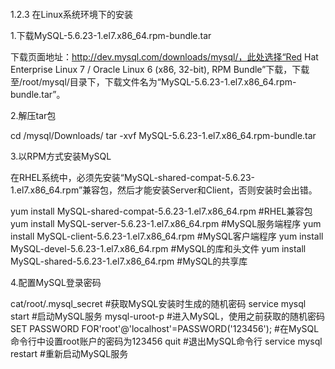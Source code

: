 #### 
  1.2.3 在Linux系统环境下的安装


1.下载MySQL-5.6.23-1.el7.x86_64.rpm-bundle.tar

下载页面地址：http://dev.mysql.com/downloads/mysql/，此处选择“Red Hat Enterprise Linux 7 / Oracle Linux 6 (x86, 32-bit), RPM Bundle”下载，下载至/root/mysql/目录下，下载文件名为“MySQL-5.6.23-1.el7.x86_64.rpm-bundle.tar”。

2.解压tar包

&#13;
    cd /mysql/Downloads/&#13;
    tar -xvf MySQL-5.6.23-1.el7.x86_64.rpm-bundle.tar&#13;

3.以RPM方式安装MySQL

在RHEL系统中，必须先安装“MySQL-shared-compat-5.6.23-1.el7.x86_64.rpm”兼容包，然后才能安装Server和Client，否则安装时会出错。

&#13;
    yum install MySQL-shared-compat-5.6.23-1.el7.x86_64.rpm   #RHEL兼容包&#13;
    yum install MySQL-server-5.6.23-1.el7.x86_64.rpm       #MySQL服务端程序&#13;
    yum install MySQL-client-5.6.23-1.el7.x86_64.rpm       #MySQL客户端程序&#13;
    yum install MySQL-devel-5.6.23-1.el7.x86_64.rpm        #MySQL的库和头文件&#13;
    yum install MySQL-shared-5.6.23-1.el7.x86_64.rpm       #MySQL的共享库&#13;

4.配置MySQL登录密码

&#13;
    cat/root/.mysql_secret #获取MySQL安装时生成的随机密码&#13;
    service mysql start   #启动MySQL服务&#13;
    mysql-uroot-p     #进入MySQL，使用之前获取的随机密码&#13;
    SET PASSWORD FOR'root'@'localhost'=PASSWORD('123456'); #在MySQL命令行中设置root账户的密码为123456&#13;
    quit         #退出MySQL命令行&#13;
    service mysql restart  #重新启动MySQL服务&#13;

